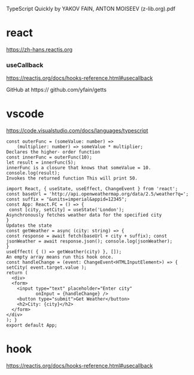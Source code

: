 TypeScript Quickly by YAKOV FAIN, ANTON MOISEEV (z-lib.org).pdf

# react
https://zh-hans.reactjs.org

### useCallback
https://reactjs.org/docs/hooks-reference.html#usecallback

GitHub at https:// github.com/yfain/getts

# vscode
https://code.visualstudio.com/docs/languages/typescript

```rub
const outerFunc = (someValue: number) =>
    (multiplier: number) => someValue * multiplier;
Declares the higher- order function
const innerFunc = outerFunc(10);
let result = innerFunc(5);
innerFunc is a closure that knows that someValue = 10.
console.log(result);
Invokes the returned function This will print 50.

import React, { useState, useEffect, ChangeEvent } from 'react';
const baseUrl = 'http://api.openweathermap.org/data/2.5/weather?q='; const suffix = "&units=imperial&appid=12345";
const App: React.FC = () => {
 const [city, setCity] = useState('London');
Asynchronously fetches weather data for the specified city
}
Updates the state
const getWeather = async (city: string) => {
const response = await fetch(baseUrl + city + suffix); const jsonWeather = await response.json(); console.log(jsonWeather);
}
useEffect( { () => getWeather(city) }, []);
An empty array means run this hook once.
const handleChange = (event: ChangeEvent<HTMLInputElement>) => { setCity( event.target.value );
return (
  <div>
  <form>
    <input type="text" placeholder="Enter city"
           onInput = {handleChange} />
    <button type="submit">Get Weather</button>
    <h2>City: {city}</h2>
  </form>
</div>
); }
export default App;

```
# hook
https://reactjs.org/docs/hooks-reference.html#usecallback
